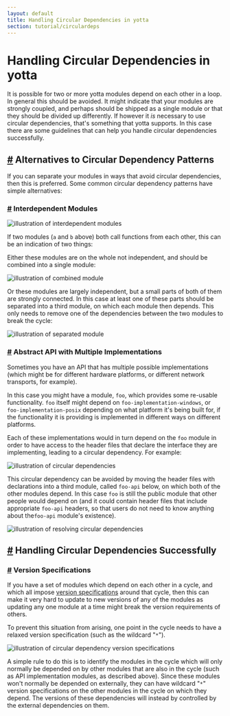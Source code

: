 ```yaml
---
layout: default
title: Handling Circular Dependencies in yotta
section: tutorial/circulardeps
---
```


# Handling Circular Dependencies in yotta

It is possible for two or more yotta modules depend on each other in a loop. In
general this should be avoided. It might indicate that your modules are strongly
coupled, and perhaps should be shipped as a single module or that they should be divided
up differently. If however it *is* necessary to use circular dependencies,
that's something that yotta supports. In this case there are some guidelines
that can help you handle circular dependencies successfully.

## <a name="alternatives" href="#alternatives">#</a> Alternatives to Circular Dependency Patterns

If you can separate your modules in ways that avoid circular dependencies, then
this is preferred. Some common circular dependency patterns have simple
alternatives:

### <a name="interdependent-modules" href="#interdependent-modules">#</a> Interdependent Modules

![illustration of interdependent modules](/assets/img/interdependent-circle.png)

If two modules (`a` and `b` above) both call functions from each other, this
can be an indication of two things:

Either these modules are on the whole not independent, and should be combined into
a single module:

![illustration of combined module](/assets/img/interdependent-combined.png)

Or these modules are largely independent, but a small parts of both of them are
strongly connected. In this case at least one of these parts should be
separated into a third module, on which each module then depends. This only
needs to remove one of the dependencies between the two modules to break the
cycle:

![illustration of separated module](/assets/img/interdependent-separated.png)


### <a name="abstract-and-impl" href="#abstract-and-impl">#</a> Abstract API with Multiple Implementations
Sometimes you have an API that has multiple possible implementations (which
might be for different hardware platforms, or different network transports, for
example).

In this case you might have a module, `foo`, which provides some re-usable
functionality. `foo` itself might depend on `foo-implementation-windows`, or
`foo-implementation-posix` depending on what platform it's being built for, if
the functionality it is providing is implemented in different ways on different
platforms.

Each of these implementations would in turn depend on the `foo` module in order
to have access to the header files that declare the interface they are
implementing, leading to a circular dependency. For example:

![illustration of circular dependencies](/assets/img/foo-api-circle.png)

This circular dependency can be avoided by moving the header files with
declarations into a third module, called `foo-api` below, on which both of the
other modules depend. In this case `foo` is still the public module that other
people would depend on (and it could contain header files that include
appropriate `foo-api` headers, so that users do not need to know anything about
the`foo-api` module's existence).

![illustration of resolving circular dependencies](/assets/img/foo-api-nocircle.png)

## <a name="guidelines" href="#guidelines">#</a> Handling Circular Dependencies Successfully
### <a name="version-specifications" href="#version-specifications">#</a> Version Specifications

If you have a set of modules which depend on each other in a cycle, and which
all impose [version specifications](/reference/module.html#dependencies) around
that cycle, then this can make it very hard to update to new versions of any of
the modules as updating any one module at a time might break the version
requirements of others.

To prevent this situation from arising, one point in the cycle needs to
have a relaxed version specification (such as the wildcard "`*`").

![illustration of circular dependency version specifications](/assets/img/circular-deps-1.png)

A simple rule to do this is to identify the modules in the cycle which will
only normally be depended on by other modules that are also in the cycle (such
as API implementation modules, as described above). Since these modules won't
normally be depended on externally, they can have wildcard "`*`" version
specifications on the other modules in the cycle on which they depend. The
versions of these dependencies will instead by controlled by the external
dependencies on them.

